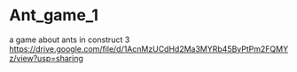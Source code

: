 # Ant_game_1
a game about ants in construct 3
https://drive.google.com/file/d/1AcnMzUCdHd2Ma3MYRb45ByPtPm2FQMYz/view?usp=sharing
